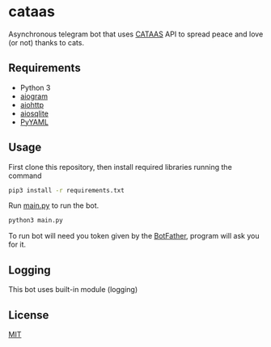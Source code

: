 # cataas
Asynchronous telegram bot that uses [CATAAS](https://cataas.com/#/about) API to spread peace and love (or not) thanks to cats.

## Requirements
 - Python 3
 - [aiogram](https://aiogram.dev)
 - [aiohttp](https://docs.aiohttp.org/en/stable/)
 - [aiosqlite](https://pypi.org/project/aiosqlite/)
 - [PyYAML](https://pyyaml.org)

## Usage
First clone this repository, then install required libraries running the command
```sh
pip3 install -r requirements.txt
```
Run [main.py](main.py) to run the bot.
```sh
python3 main.py
```
To run bot will need you token given by the [BotFather](https://t.me/botfather), program will ask you for it.

## Logging
This bot uses built-in module (logging)

## License
[MIT](LICENSE)
